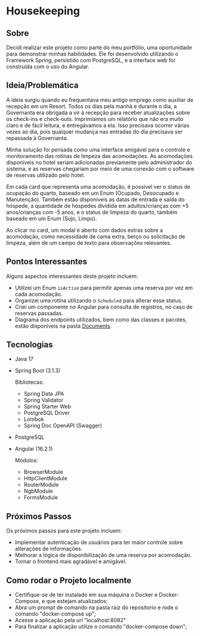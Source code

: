 # Housekeeping

## Sobre

Decidi realizar este projeto como parte do meu portfólio, uma oportunidade para demonstrar minhas habilidades. 
Ele foi desenvolvido utilizando o Framework Spring, persistido com PostgreSQL, e a interface web foi construída com o uso do Angular.

## Ideia/Problemática

A ideia surgiu quando eu frequentava meu antigo emprego como auxiliar de recepção em um Resort.
Todos os dias pela manhã e durante o dia, a Governanta era obrigada a vir à recepção para receber atualizações sobre os check-ins e check-outs.
Imprimíamos um relatório que não era muito claro e de fácil leitura, e entregávamos a ela. Isso precisava ocorrer várias vezes ao dia, pois qualquer mudança nas entradas do dia precisava ser repassada à Governanta.

Minha solução foi pensada como uma interface amigável para o controle e monitoramento das rotinas de limpeza das acomodações. As acomodações disponíveis no hotel seriam adicionadas previamente pelo administrador do sistema, e as reservas chegariam por meio de uma conexão com o software de reservas utilizado pelo hotel.

Em cada card que representa uma acomodação, é possível ver o status de ocupação do quarto, baseado em um Enum (Ocupado, Desocupado e Manutenção). Também estão disponíveis as datas de entrada e saída do hóspede, a quantidade de hóspedes dividida em adultos/crianças com +5 anos/crianças com -5 anos, e o status de limpeza do quarto, também baseado em um Enum (Sujo, Limpo).

Ao clicar no card, um modal é aberto com dados extras sobre a acomodação, como necessidade de cama extra, berço ou solicitação de limpeza, além de um campo de texto para observações relevantes.

## Pontos Interessantes

Alguns aspectos interessantes deste projeto incluem:

- Utilizei um Enum `isActive` para permitir apenas uma reserva por vez em cada acomodação.
- Organizei uma rotina utilizando o `Scheduled` para alterar esse status.
- Criei um componente no Angular para consulta de registros, no caso de reservas passadas.
- Diagrama dos endpoints utilizados, bem como das classes e pacotes, estão disponíveis na pasta [Documents](https://github.com/Klaus-Edu/HousekeepingProject/tree/main/documents).

## Tecnologias

- Java 17
- Spring Boot (3.1.3)

  Bibliotecas:
  - Spring Data JPA
  - Spring Validator
  - Spring Starter Web
  - PostgreSQL Driver
  - Lombok
  - Spring Doc OpenAPI (Swagger)

- PostgreSQL
- Angular (16.2.1)

  Módulos:
  - BrowserModule
  - HttpClientModule
  - RouterModule
  - NgbModule
  - FormsModule

## Próximos Passos

Os próximos passos para este projeto incluem:

- Implementar autenticação de usuários para ter maior controle sobre alterações de informações.
- Melhorar a lógica de disponibilização de uma reserva por acomodação.
- Tornar o frontend mais agradável e amigável.

## Como rodar o Projeto localmente

- Certifique-se de ter instalado em sua máquina o Docker e Docker-Compose, e que estejam atualizados;
- Abra um prompt de comando na pasta raiz do repositorio e rode o comando "docker-compose up";
- Acesse a aplicação pela url "localhost:8082"
- Para finalizar a aplicação utilize o comando "docker-compose down";
